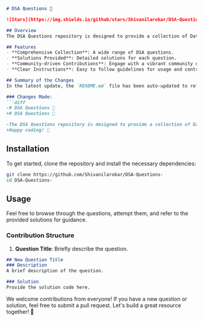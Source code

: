 ```markdown
# DSA Questions 📖

![Stars](https://img.shields.io/github/stars/Shivanilarokar/DSA-Questions-) ![Forks](https://img.shields.io/github/forks/Shivanilarokar/DSA-Questions-)

## Overview
The DSA Questions repository is designed to provide a collection of Data Structures and Algorithms (DSA) questions to help you enhance your coding skills and prepare for technical interviews. Happy coding! 🎉

## Features
- **Comprehensive Collection**: A wide range of DSA questions.
- **Solutions Provided**: Detailed solutions for each question.
- **Community-driven Contributions**: Engage with a vibrant community of developers.
- **Clear Instructions**: Easy to follow guidelines for usage and contribution.

## Summary of the Changes
In the latest update, the `README.md` file has been auto-updated to reflect the following changes:

### Changes Made:
```diff
-# DSA Questions 📖
+# DSA Questions 📖

-The DSA Questions repository is designed to provide a collection of Data Structures and Algorithms (DSA) questions to help you enhance your coding skills and prepare for technical interviews.
+Happy coding! 🎉
```

## Installation
To get started, clone the repository and install the necessary dependencies:

```bash
git clone https://github.com/Shivanilarokar/DSA-Questions-
cd DSA-Questions-
```

## Usage
Feel free to browse through the questions, attempt them, and refer to the provided solutions for guidance.

### Contribution Structure
1. **Question Title**: Briefly describe the question.

```markdown
## New Question Title
### Description
A brief description of the question.

### Solution
Provide the solution code here.
```

We welcome contributions from everyone! If you have a new question or solution, feel free to submit a pull request. Let's build a great resource together! 🚀
```